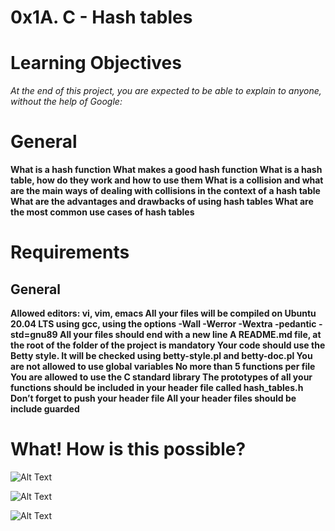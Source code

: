 # 0x1A. C - Hash tables

# Learning Objectives
*At the end of this project, you are expected to be able to explain to anyone, without the help of Google:*

# General
**What is a hash function
What makes a good hash function
What is a hash table, how do they work and how to use them
What is a collision and what are the main ways of dealing with collisions in the context of a hash table
What are the advantages and drawbacks of using hash tables
What are the most common use cases of hash tables**

# Requirements
## General
**Allowed editors: vi, vim, emacs
All your files will be compiled on Ubuntu 20.04 LTS using gcc, using the options -Wall -Werror -Wextra -pedantic -std=gnu89
All your files should end with a new line
A README.md file, at the root of the folder of the project is mandatory
Your code should use the Betty style. It will be checked using betty-style.pl and betty-doc.pl
You are not allowed to use global variables
No more than 5 functions per file
You are allowed to use the C standard library
The prototypes of all your functions should be included in your header file called hash_tables.h
Don’t forget to push your header file
All your header files should be include guarded**


# What! How is this possible?

![Alt Text](https://s3.amazonaws.com/alx-intranet.hbtn.io/uploads/medias/2020/9/5ebbea5dea5a575b38243d597604000715982925.gif?X-Amz-Algorithm=AWS4-HMAC-SHA256&X-Amz-Credential=AKIARDDGGGOUSBVO6H7D%2F20230907%2Fus-east-1%2Fs3%2Faws4_request&X-Amz-Date=20230907T142337Z&X-Amz-Expires=86400&X-Amz-SignedHeaders=host&X-Amz-Signature=5521a50e2d485faa6070916d8a7ca3553aa029da4d10bccc5dc6bd13049d6b0e)


![Alt Text](https://s3.amazonaws.com/intranet-projects-files/holbertonschool-low_level_programming/253/php.png)


![Alt Text](https://media.giphy.com/media/vFKqnCdLPNOKc/giphy.gif)
